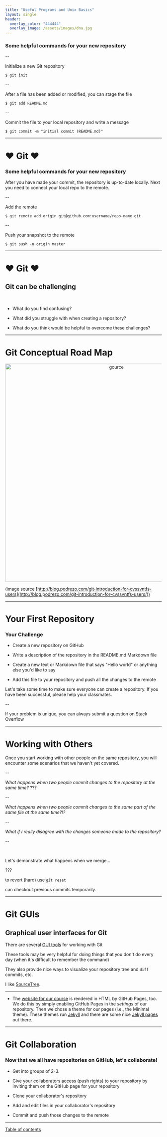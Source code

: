 ```yaml
---
title: "Useful Programs and Unix Basics"
layout: single
header:
  overlay_color: "444444"
  overlay_image: /assets/images/dna.jpg
---
```


### Some helpful commands for your new repository

--

Initialize a new Git repository

```
$ git init
```

--

After a file has been added or modified, you can stage the file

```
$ git add README.md
```

--

Commit the file to your local repository and write a message

```
$ git commit -m "initial commit (README.md)"
```


---

# &#x2665; Git &#x2665;

### Some helpful commands for your new repository

After you have made your commit, the repository is up-to-date locally. Next you need to connect
your local repo to the remote.

--

Add the remote

```
$ git remote add origin git@github.com:username/repo-name.git
```

--

Push your snapshot to the remote

```
$ git push -u origin master
```

---

# &#x2665; Git &#x2665;

## Git can be challenging

<br>

* What do you find confusing?

* What did you struggle with when creating a repository?

* What do you think would be helpful to overcome these challenges?

---

# Git Conceptual Road Map

<div style="text-align:center"><img src="http://blog.podrezo.com/wp-content/uploads/2014/09/git-operations.png" alt="gource" width="700" /></div>

(image source [http://blog.podrezo.com/git-introduction-for-cvssvntfs-users](http://blog.podrezo.com/git-introduction-for-cvssvntfs-users/))


---

# Your First Repository

### Your Challenge

* Create a new repository on GitHub

* Write a description of the repository in the README.md Markdown file

* Create a new text or Markdown file that says "Hello world" or anything else you'd like to say

* Add this file to your repository and push all the changes to the remote

Let's take some time to make sure everyone can create a repository. If you have been successful, please help your classmates.


--

If your problem is unique, you can always submit a question on Stack Overflow

---

# Working with Others

Once you start working with other people on the same repository, you will encounter some scenarios that we haven't yet covered.

--

*What happens when two people commit changes to the repository at the same time?* ???

--

*What happens when two people commit changes to the same part of the same file at the same time?!?*

--

*What if I really disagree with the changes someone made to the repository?*

--

<br>

Let's demonstrate what happens when we merge...

???

to revert (hard) use `git reset`

can checkout previous commits temporarily.


---

# Git GUIs

## Graphical user interfaces for Git

There are several [GUI tools](https://git-scm.com/download/gui/linux) for working with Git

These tools may be very helpful for doing things that you don't do every day (when it's difficult
to remember the command)

They also provide nice ways to visualize your repository tree and `diff` commits, etc.

I like [SourceTree](https://www.sourcetreeapp.com/).

---

* The [website for our course](https://eeob-biodata.github.io/BCB546X-Fall2017/) is rendered in HTML by GitHub Pages, too. We do this by simply enabling GitHub Pages in the _settings_ of our repository. Then we chose a theme for our pages (i.e., the Minimal theme). These themes run [Jekyll](https://jekyllrb.com/) and there are some nice [Jekyll pages](http://jekyllthemes.org/) out there.

---

# Git Collaboration

### Now that we all have repositories on GitHub, let's collaborate!

* Get into groups of 2-3.

* Give your collaborators access (push rights) to your repository by inviting them on the GitHub page for your repository

* Clone your collaborator's repository

* Add and edit files in your collaborator's repository

* Commit and push those changes to the remote

---
[Table of contents](../programs.md)
